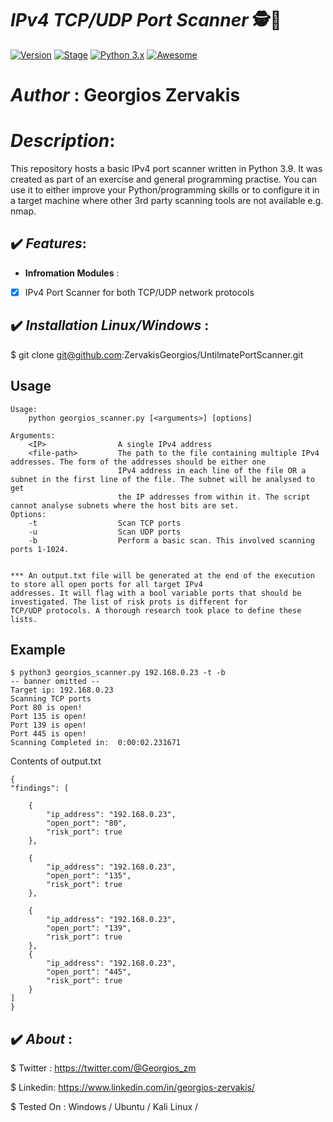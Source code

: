 #  ***IPv4 TCP/UDP Port Scanner*** 🕵️💉
[![Version](https://img.shields.io/badge/GeorgiosPortScannerv1.0.0-brightgreen.svg?maxAge=259200)]()
[![Stage](https://img.shields.io/badge/Release-Stable-brightgreen.svg)]()
[![Python 3.x](https://img.shields.io/badge/python-3.x-blue.svg)]()
[![Awesome](https://awesome.re/badge.svg)](https://awesome.re)
# ***Author*** : Georgios Zervakis

# ***Description***: 

This repository hosts a basic IPv4 port scanner written in Python 3.9. It was created as part of an exercise and general programming practise. You can use it to either improve your Python/programming skills or to configure it in a target machine where other 3rd party scanning tools are not available e.g. nmap.

## ✔️ ***Features***:

- __Infromation Modules__ :

- [x] IPv4 Port Scanner for both TCP/UDP network protocols

## ✔️ ***Installation Linux/Windows*** :
$ git clone git@github.com:ZervakisGeorgios/UntilmatePortScanner.git

Usage
-----

    Usage:
        python georgios_scanner.py [<arguments>] [options]

    Arguments:
        <IP>                A single IPv4 address
        <file-path>         The path to the file containing multiple IPv4 addresses. The form of the addresses should be either one 
                            IPv4 address in each line of the file OR a subnet in the first line of the file. The subnet will be analysed to get 
                            the IP addresses from within it. The script cannot analyse subnets where the host bits are set.
    Options:
        -t                  Scan TCP ports
        -u                  Scan UDP ports
        -b                  Perform a basic scan. This involved scanning ports 1-1024.
        
    
    *** An output.txt file will be generated at the end of the execution to store all open ports for all target IPv4
    addresses. It will flag with a bool variable ports that should be investigated. The list of risk prots is different for 
    TCP/UDP protocols. A thorough research took place to define these lists.
 
Example
-------


    $ python3 georgios_scanner.py 192.168.0.23 -t -b
    -- banner omitted --
    Target ip: 192.168.0.23
    Scanning TCP ports
    Port 80 is open!
    Port 135 is open!
    Port 139 is open!
    Port 445 is open!
    Scanning Completed in:  0:00:02.231671
  
Contents of output.txt


    {
    "findings": [
        
        {
            "ip_address": "192.168.0.23",
            "open_port": "80",
            "risk_port": true
        },
        
        {
            "ip_address": "192.168.0.23",
            "open_port": "135",
            "risk_port": true
        },
        
        {
            "ip_address": "192.168.0.23",
            "open_port": "139",
            "risk_port": true
        },
        {
            "ip_address": "192.168.0.23",
            "open_port": "445",
            "risk_port": true
        }
    ]
    }
    

## ✔️ ***About*** :

$ Twitter : https://twitter.com/@Georgios_zm

$ Linkedin: https://www.linkedin.com/in/georgios-zervakis/

$ Tested On : Windows / Ubuntu / Kali Linux /
